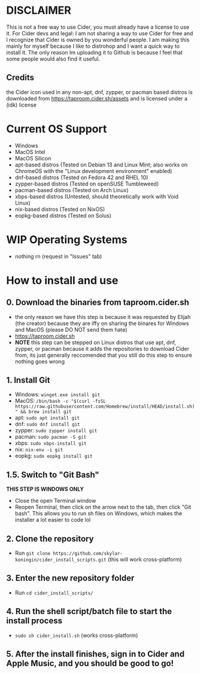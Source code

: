 # DISCLAIMER
This is not a free way to use Cider, you must already have a license to use it.
For Cider devs and legal: I am not sharing a way to use Cider for free and I recognize that Cider is owned by you wonderful people. I am making this mainly for myself because I like to distrohop and I want a quick way to install it. The only reason Im uploading it to Github is because I feel that some people would also find it useful.

## Credits
the Cider icon used in any non-apt, dnf, zypper, or pacman based distros is downloaded from https://taproom.cider.sh/assets and is licensed under a (idk) license

# Current OS Support
- Windows
- MacOS Intel
- MacOS Silicon
- apt-based distros (Tested on Debian 13 and Linux Mint; also works on ChromeOS with the "Linux development environment" enabled)
- dnf-based distros (Tested on Fedora 42 and RHEL 10)
- zypper-based distros (Tested on openSUSE Tumbleweed)
- pacman-based distros (Tested on Arch Linux)
- xbps-based distros (Untested, should theoretically work with Void Linux)
- nix-based distros (Tested on NixOS)
- eopkg-based distros (Tested on Solus)

# WIP Operating Systems
- nothing rn (request in "Issues" tab)

# How to install and use
## 0. Download the binaries from taproom.cider.sh
- the only reason we have this step is because it was requested by Elijah (the creator) because they are iffy on sharing the binares for Windows and MacOS (please DO NOT send them hate)
- https://taproom.cider.sh
- **NOTE** this step can be stepped on Linux distros that use apt, dnf, zypper, or pacman because it adds the repositories to download Cider from, its just generally reccomended that you still do this step to ensure nothing goes wrong

## 1. Install Git
- Windows: `winget.exe install git`
- MacOS: `/bin/bash -c "$(curl -fsSL https://raw.githubusercontent.com/Homebrew/install/HEAD/install.sh)" && brew install git`
- apt: `sudo apt install git`
- dnf: `sudo dnf install git`
- zypper: `sudo zypper install git`
- pacman: `sudo pacman -S git`
- xbps: `sudo xbps-install git`
- nix: `nix-env -i git`
- eopkg: `sudo eopkg install git`

## 1.5. Switch to "Git Bash"
**THIS STEP IS WINDOWS ONLY**
- Close the open Terminal window
- Reopen Terminal, then click on the arrow next to the tab, then click "Git bash". This allows you to run sh files on Windows, which makes the installer a lot easier to code lol

## 2. Clone the repository
- Run `git clone https://github.com/skylar-koningin/cider_install_scripts.git` (this will work cross-platform)

## 3. Enter the new repository folder
- Run `cd cider_install_scripts/`

## 4. Run the shell script/batch file to start the install process
- `sudo sh cider_install.sh` (works cross-platform)

## 5. After the install finishes, sign in to Cider and Apple Music, and you should be good to go!

